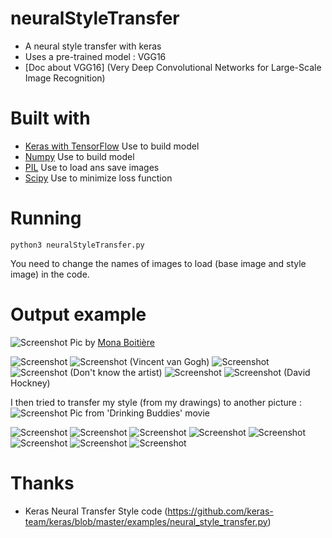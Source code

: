 # neuralStyleTransfer
* A neural style transfer with keras
* Uses a pre-trained model : VGG16
* [Doc about VGG16] (Very Deep Convolutional Networks for Large-Scale Image Recognition)


# Built with
* [Keras with TensorFlow](https://keras.io/) Use to build model
* [Numpy](http://www.numpy.org/) Use to build model
* [PIL](https://pillow.readthedocs.io/en/3.1.x/index.html) Use to load ans save images
* [Scipy](https://www.scipy.org/about.html#) Use to minimize loss function

# Running

```
python3 neuralStyleTransfer.py
```
You need to change the names of images to load (base image and style image) in the code.

# Output example

![Screenshot](images/img.jpg)
Pic by [Mona Boitière](https://www.instagram.com/monaboitiere/)

![Screenshot](images/style1.jpg) ![Screenshot](images/style1.gif)
(Vincent van Gogh)
![Screenshot](images/style2.jpg) ![Screenshot](images/style2.gif)
(Don't know the artist)
![Screenshot](images/style4.jpg) ![Screenshot](images/style4.gif)
(David Hockney)

I then tried to transfer my style (from my drawings) to another picture :
![Screenshot](images/img2.jpg)
Pic from 'Drinking Buddies' movie

![Screenshot](images/couleur09.jpg) ![Screenshot](images/couleur09.gif)
![Screenshot](images/couleur35.jpg) ![Screenshot](images/couleur35.gif)
![Screenshot](images/couleur12.jpg) ![Screenshot](images/couleur12.gif)
![Screenshot](images/couleur41.jpg) ![Screenshot](images/couleur41.gif)

# Thanks

* Keras Neural Transfer Style code (https://github.com/keras-team/keras/blob/master/examples/neural_style_transfer.py)
